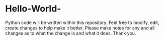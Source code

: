 # Hello-World-
Python code will be written within this repository. Feel free to modify, edit, create changes to help make it better. Please make notes for any and all changes as to what the change is and what it does. Thank you.

